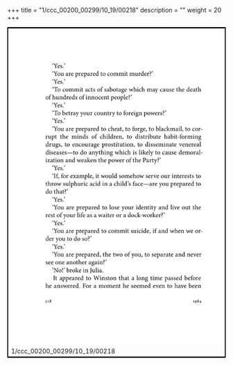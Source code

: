+++
title = "1/ccc_00200_00299/10_19/00218"
description = ""
weight = 20
+++

<table style="border:2px solid black;max-width:800px;max-height:800px;" 
><tr><td>
<img class="center-fit-jpg"
src="/jpg_/out_jpg_1984__218.jpg">
1/ccc_00200_00299/10_19/00218
</img></td></tr></table>
